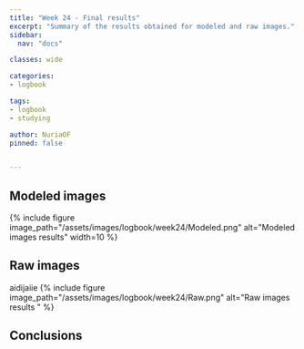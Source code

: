 ```yaml
---
title: "Week 24 - Final results"
excerpt: "Summary of the results obtained for modeled and raw images."
sidebar:
  nav: "docs"

classes: wide

categories:
- logbook

tags:
- logbook
- studying

author: NuriaOF
pinned: false


---
```


## Modeled images

{% include figure image_path="/assets/images/logbook/week24/Modeled.png" alt="Modeled images results" width=10 %}

## Raw images
aidijaiie
{% include figure image_path="/assets/images/logbook/week24/Raw.png" alt="Raw images results " %}

## Conclusions
